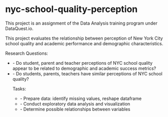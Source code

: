 # nyc-school-quality-perception
<p> This project is an assignment of the Data Analysis training program under DataQuest.io.</p>

<p> This project evaluates the relationship between perception of New York City school quality and academic performance and demographic characteristics.</p>

<p> Research Questions: <br>
<ul><li>- Do student, parent and teacher perceptions of NYC school quality appear to be related to demographic and academic success metrics? </li>
<li>- Do students, parents, teachers have similar perceptions of NYC school quality? </li></p>

<p> Tasks: <br>
<ul><li>- Prepare data: identify missing values, reshape dataframe </li>
<li>- Conduct exploratory data analysis and visualization </li>
<li>- Determine possible relationships between variables </li></p>
